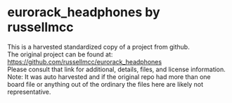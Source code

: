 
# eurorack_headphones by russellmcc  
This is a harvested standardized copy of a project from github.  
The original project can be found at:  
https://github.com/russellmcc/eurorack_headphones  
Please consult that link for additional, details, files, and license information.  
Note: It was auto harvested and if the original repo had more than one board file or anything out of the ordinary the files here are likely not representative.  
    